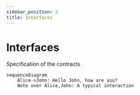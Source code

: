 ```yaml
---
sidebar_position: 2
title: Interfaces
---
```


# Interfaces

Specification of the contracts

```mermaid
sequenceDiagram
    Alice->John: Hello John, how are you?
    Note over Alice,John: A typical interaction
```
